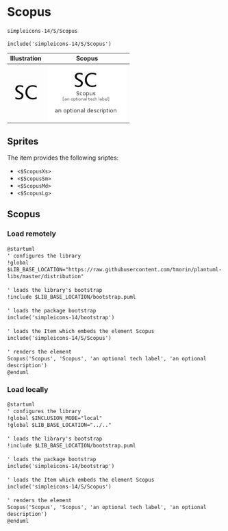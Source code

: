 # Scopus


```text
simpleicons-14/S/Scopus
```

```text
include('simpleicons-14/S/Scopus')
```



| Illustration | Scopus |
| :---: | :---: |
| ![illustration for Illustration](../../simpleicons-14/S/Scopus.png) | ![illustration for Scopus](../../simpleicons-14/S/Scopus.Local.png) |



## Sprites
The item provides the following sriptes:

- `<$ScopusXs>`
- `<$ScopusSm>`
- `<$ScopusMd>`
- `<$ScopusLg>`





## Scopus

### Load remotely
```plantuml
@startuml
' configures the library
!global $LIB_BASE_LOCATION="https://raw.githubusercontent.com/tmorin/plantuml-libs/master/distribution"

' loads the library's bootstrap
!include $LIB_BASE_LOCATION/bootstrap.puml

' loads the package bootstrap
include('simpleicons-14/bootstrap')

' loads the Item which embeds the element Scopus
include('simpleicons-14/S/Scopus')

' renders the element
Scopus('Scopus', 'Scopus', 'an optional tech label', 'an optional description')
@enduml
```

### Load locally
```plantuml
@startuml
' configures the library
!global $INCLUSION_MODE="local"
!global $LIB_BASE_LOCATION="../.."

' loads the library's bootstrap
!include $LIB_BASE_LOCATION/bootstrap.puml

' loads the package bootstrap
include('simpleicons-14/bootstrap')

' loads the Item which embeds the element Scopus
include('simpleicons-14/S/Scopus')

' renders the element
Scopus('Scopus', 'Scopus', 'an optional tech label', 'an optional description')
@enduml
```

